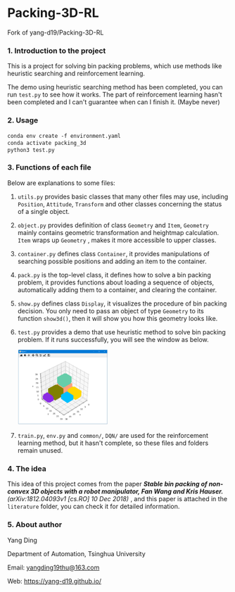 # Packing-3D-RL
Fork of yang-d19/Packing-3D-RL
### 1. Introduction to the project

This is a project for solving bin packing problems, which use methods like heuristic searching and reinforcement learning. 

The demo using heuristic searching method has been completed, you can run `test.py` to see how it works. The part of reinforcement learning hasn't been completed and I can't guarantee when can I finish it. (Maybe  never)

### 2. Usage
```
conda env create -f environment.yaml
conda activate packing_3d
python3 test.py
```

### 3. Functions of each file

Below are explanations to some files:

1. `utils.py` provides basic classes that many other files may use, including `Position`, `Attitude`, `Transform` and other classes concerning the status of a single object.

2. `object.py` provides definition of class `Geometry`  and `Item`, `Geometry` mainly contains geometric transformation and heightmap calculation. `Item` wraps up `Geometry` , makes it more accessible to upper classes.

3. `container.py` defines class `Container`, it provides manipulations of searching possible positions and adding an item to the container.

4. `pack.py` is the top-level class, it defines how to solve a bin packing problem, it provides functions about loading a sequence of objects, automatically adding them to a container, and clearing the container.

5. `show.py` defines class `Display`, it visualizes the procedure of bin packing decision. You only need to pass an object of type `Geometry` to its function `show3d()`, then it will show you how this geometry looks like.

6. `test.py` provides a demo that use heuristic method to solve bin packing problem. If it runs successfully,  you will see the window as below. 

   <img src="pictures\demo.png" alt="demo" style="zoom:20%;" />

7. `train.py`, `env.py` and `common/`, `DQN/` are used for the reinforcement learning method, but it hasn't complete, so these files and folders remain unused.

### 4. The idea

This idea of this project comes from the paper ***Stable bin packing of non-convex 3D objects with a robot manipulator, Fan Wang and Kris Hauser.***  *(arXiv:1812.04093v1 [cs.RO] 10 Dec 2018)* , and this paper is attached in the `literature` folder, you can check it for detailed information.

### 5. About author

Yang Ding

Department of Automation, Tsinghua University

Email: yangding19thu@163.com

Web: https://yang-d19.github.io/
